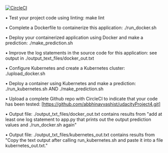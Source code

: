 [![CircleCI](https://dl.circleci.com/status-badge/img/gh/abbhinavvashist/udacityProject4/tree/main.svg?style=svg)](https://dl.circleci.com/status-badge/redirect/gh/abbhinavvashist/udacityProject4/tree/main)


•	Test your project code using linting: make lint

•	Complete a Dockerfile to containerize this application: ./run_docker.sh 

•	Deploy your containerized application using Docker and make a prediction: ./make_prediction.sh 

•	Improve the log statements in the source code for this application: see output in ./output_text_files/docker_out.txt 

•	Configure Kubernetes and create a Kubernetes cluster: ./upload_docker.sh 

•	Deploy a container using Kubernetes and make a prediction: ./run_kubernetes.sh AND ./make_prediction.sh 

•	Upload a complete Github repo with CircleCI to indicate that your code has been tested: [https://github.com/abbhinavvashist/udacityProject4.git]

•	Output file: ./output_txt_files/docker_out.txt contains results from "add at least one log statement to app.py that prints out the output prediction values and ./run_docker.sh again"

•	Output file: ./output_txt_files/kubernetes_out.txt contains results from "Copy the text output after calling run_kubernetes.sh and paste it into a file kubernetes_out.txt."


